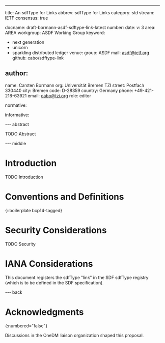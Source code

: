 ---
title: An sdfType for Links
abbrev: sdfType for Links
category: std
stream: IETF
consensus: true

docname: draft-bormann-asdf-sdftype-link-latest
number:
date:
v: 3
area: AREA
workgroup: ASDF Working Group
keyword:
 - next generation
 - unicorn
 - sparkling distributed ledger
venue:
  group: ASDF
  mail: asdf@ietf.org
  github: cabo/sdftype-link


author:
-
  name: Carsten Bormann
  org: Universität Bremen TZI
  street: Postfach 330440
  city: Bremen
  code: D-28359
  country: Germany
  phone: +49-421-218-63921
  email: cabo@tzi.org
  role: editor

normative:

informative:


--- abstract

TODO Abstract


--- middle

# Introduction

TODO Introduction


# Conventions and Definitions

{::boilerplate bcp14-tagged}


# Security Considerations

TODO Security


# IANA Considerations

This document registers the sdfType "link" in the SDF sdfType registry
(which is to be defined in the SDF specification).


--- back

# Acknowledgments
{:numbered="false"}

Discussions in the OneDM liaison organization shaped this proposal.

